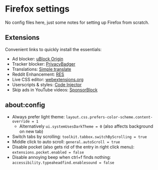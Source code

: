 # Firefox settings

No config files here, just some notes for setting up Firefox from scratch.

## Extensions
Convenient links to quickly install the essentials:
* Ad blocker: [uBlock Origin](https://addons.mozilla.org/firefox/addon/ublock-origin/)
* Tracker blocker: [PrivacyBadger](https://addons.mozilla.org/firefox/addon/privacy-badger17/)
* Translations: [Simple translate](https://addons.mozilla.org/firefox/addon/simple-translate/)
* Reddit Enhancement: [RES](https://addons.mozilla.org/firefox/addon/reddit-enhancement-suite/)
* Live CSS editor: [webextensions.org](https://addons.mozilla.org/firefox/addon/live-editor-for-css-less-sass/)
* Userscripts & styles: [Code Injector](https://addons.mozilla.org/firefox/addon/codeinjector/)
* Skip ads in YouTube videos: [SponsorBlock](https://addons.mozilla.org/firefox/addon/sponsorblock/)

## about:config
* Always prefer light theme: `layout.css.prefers-color-scheme.content-override = 1`
  - Alternatively `ui.systemUsesDarkTheme = 0` (also affects background on new tab)
* Switch tabs by scrolling: `toolkit.tabbox.switchByScrolling = true`
* Middle click to auto scroll: `general.autoScroll = true`
* Disable pocket (also gets rid of the entry in right click menu): `extensions.pocket.enabled = false`
* Disable annoying beep when ctrl+f finds nothing: `accessibility.typeaheadfind.enablesound = false`
